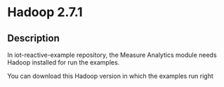 # Hadoop 2.7.1

## Description

In iot-reactive-example repository, the Measure Analytics module needs Hadoop installed for run the examples. 

You can download this Hadoop version in which the examples run right

